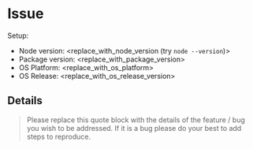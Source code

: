 # Issue

Setup:

- Node version: <replace_with_node_version (try `node --version`)>
- Package version: <replace_with_package_version>
- OS Platform: <replace_with_os_platform>
- OS Release: <replace_with_os_release_version>

## Details

> Please replace this quote block with the details of the feature / bug you wish to be addressed. If it is a bug please do your best to add steps to reproduce.
